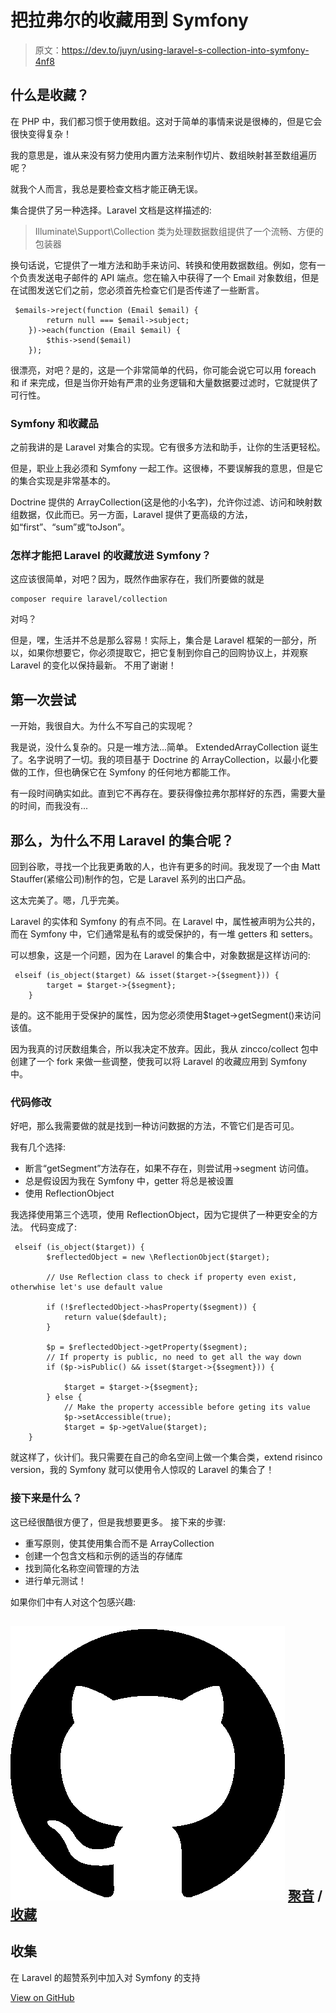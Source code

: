# 把拉弗尔的收藏用到 Symfony

> 原文：<https://dev.to/juyn/using-laravel-s-collection-into-symfony-4nf8>

## 什么是收藏？

在 PHP 中，我们都习惯于使用数组。这对于简单的事情来说是很棒的，但是它会很快变得复杂！

我的意思是，谁从来没有努力使用内置方法来制作切片、数组映射甚至数组遍历呢？

就我个人而言，我总是要检查文档才能正确无误。

集合提供了另一种选择。Laravel 文档是这样描述的:

> Illuminate\Support\Collection 类为处理数据数组提供了一个流畅、方便的包装器

换句话说，它提供了一堆方法和助手来访问、转换和使用数据数组。例如，您有一个负责发送电子邮件的 API 端点。您在输入中获得了一个 Email 对象数组，但是在试图发送它们之前，您必须首先检查它们是否传递了一些断言。

```
 $emails->reject(function (Email $email) {
        return null === $email->subject;
    })->each(function (Email $email) {
        $this->send($email)
    }); 
```

很漂亮，对吧？是的，这是一个非常简单的代码，你可能会说它可以用 foreach 和 if 来完成，但是当你开始有严肃的业务逻辑和大量数据要过滤时，它就提供了可行性。

### Symfony 和收藏品

之前我讲的是 Laravel 对集合的实现。它有很多方法和助手，让你的生活更轻松。

但是，职业上我必须和 Symfony 一起工作。这很棒，不要误解我的意思，但是它的集合实现是非常基本的。

Doctrine 提供的 ArrayCollection(这是他的小名字)，允许你过滤、访问和映射数组数据，仅此而已。另一方面，Laravel 提供了更高级的方法，如“first”、“sum”或“toJson”。

### 怎样才能把 Laravel 的收藏放进 Symfony？

这应该很简单，对吧？因为，既然作曲家存在，我们所要做的就是

```
composer require laravel/collection 
```

对吗？

但是，嘿，生活并不总是那么容易！实际上，集合是 Laravel 框架的一部分，所以，如果你想要它，你必须提取它，把它复制到你自己的回购协议上，并观察 Laravel 的变化以保持最新。
不用了谢谢！

## 第一次尝试

一开始，我很自大。为什么不写自己的实现呢？

我是说，没什么复杂的。只是一堆方法...简单。
ExtendedArrayCollection 诞生了。名字说明了一切。我的项目基于 Doctrine 的 ArrayCollection，以最小化要做的工作，但也确保它在 Symfony 的任何地方都能工作。

有一段时间确实如此。直到它不再存在。要获得像拉弗尔那样好的东西，需要大量的时间，而我没有...

## 那么，为什么不用 Laravel 的集合呢？

回到谷歌，寻找一个比我更勇敢的人，也许有更多的时间。我发现了一个由 Matt Stauffer(紧缩公司)制作的包，它是 Laravel 系列的出口产品。

这太完美了。嗯，几乎完美。

Laravel 的实体和 Symfony 的有点不同。在 Laravel 中，属性被声明为公共的，而在 Symfony 中，它们通常是私有的或受保护的，有一堆 getters 和 setters。

可以想象，这是一个问题，因为在 Laravel 的集合中，对象数据是这样访问的:

```
 elseif (is_object($target) && isset($target->{$segment})) {
        target = $target->{$segment};
    } 
```

是的。这不能用于受保护的属性，因为您必须使用$taget->getSegment()来访问该值。

因为我真的讨厌数组集合，所以我决定不放弃。因此，我从 zincco/collect 包中创建了一个 fork 来做一些调整，使我可以将 Laravel 的收藏应用到 Symfony 中。

### 代码修改

好吧，那么我需要做的就是找到一种访问数据的方法，不管它们是否可见。

我有几个选择:

*   断言“getSegment”方法存在，如果不存在，则尝试用->segment 访问值。
*   总是假设因为我在 Symfony 中，getter 将总是被设置
*   使用 ReflectionObject

我选择使用第三个选项，使用 ReflectionObject，因为它提供了一种更安全的方法。
代码变成了:

```
 elseif (is_object($target)) {
        $reflectedObject = new \ReflectionObject($target);

        // Use Reflection class to check if property even exist, otherwhise let's use default value

        if (!$reflectedObject->hasProperty($segment)) {
            return value($default);
        }

        $p = $reflectedObject->getProperty($segment);
        // If property is public, no need to get all the way down
        if ($p->isPublic() && isset($target->{$segment})) {

            $target = $target->{$segment};
        } else {
            // Make the property accessible before geting its value
            $p->setAccessible(true);
            $target = $p->getValue($target);
    } 
```

就这样了，伙计们。我只需要在自己的命名空间上做一个集合类，extend risinco version，我的 Symfony 就可以使用令人惊叹的 Laravel 的集合了！

### 接下来是什么？

这已经很酷很方便了，但是我想要更多。
接下来的步骤:

*   重写原则，使其使用集合而不是 ArrayCollection
*   创建一个包含文档和示例的适当的存储库
*   找到简化名称空间管理的方法
*   进行单元测试！

如果你们中有人对这个包感兴趣:

## ![GitHub logo](img/a73f630113876d78cff79f59c2125b24.png) [聚音](https://github.com/Juyn) / [收藏](https://github.com/Juyn/collect)

<article class="markdown-body entry-content container-lg" itemprop="text">

# 收集

在 Laravel 的超赞系列中加入对 Symfony 的支持

</article>

[View on GitHub](https://github.com/Juyn/collect)